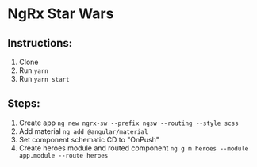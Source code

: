 # NgRx Star Wars

## Instructions:
1. Clone
2. Run `yarn`
3. Run `yarn start`

## Steps:
1. Create app `ng new ngrx-sw --prefix ngsw --routing --style scss`
2. Add material `ng add @angular/material`
3. Set component schematic CD to "OnPush"
4. Create heroes module and routed component `ng g m heroes --module app.module --route heroes`
